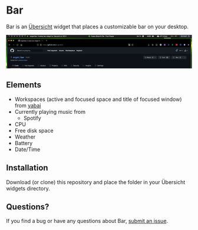 # Bar

Bar is an  [Übersicht](https://github.com/felixhageloh/uebersicht) widget
that places a customizable bar on your desktop.

![Spotify](./screenshots/1.jpg)

## Elements

- Workspaces (active and focused space and title of focused window) from [yabai](https://github.com/koekeishiya/yabai)
- Currently playing music from
  - Spotify
- CPU
- Free disk space
- Weather
- Battery
- Date/Time

## Installation

Download (or clone) this repository and place the folder in your Übersicht widgets directory.

## Questions?

If you find a bug or have any questions about Bar, [submit an issue](https://github.com/callahanrts/bar/issues/new).

